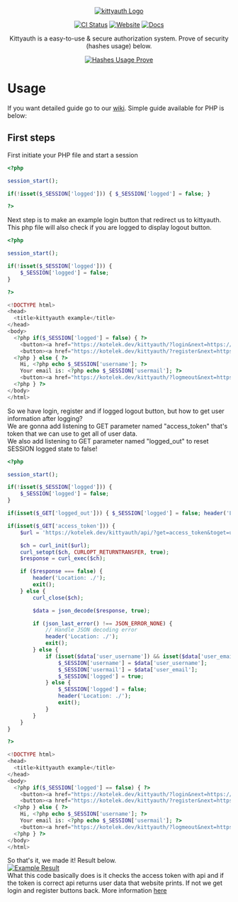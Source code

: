 <div align="center">

[![kittyauth Logo](https://kittyauth.kotelek.dev/assets/logo.png)](https://kittyauth.kotelek.dev/)

[![CI Status][build-badge]][build-link] [![Website][website-badge]][website-link] [![Docs][docs-badge]][docs-link]


[build-badge]: https://img.shields.io/github/actions/workflow/status/xKotelek/kittyauth/blank.yml?branch=main&logo=Github&logoColor=611aa8&labelColor=0c0d10&color=1d0732&style=for-the-badge
[build-link]: https://github.com/xKotelek/kittyauth/actions/workflows/blank.yml

[website-badge]: https://img.shields.io/badge/website-green?labelColor=0c0d10&color=1d0732&style=for-the-badge&logo=firefoxbrowser&logoColor=611aa8
[website-link]: https://kittyauth.kotelek.dev/

[docs-badge]: https://img.shields.io/badge/docs-green?labelColor=0c0d10&color=1d0732&style=for-the-badge&logo=readthedocs&logoColor=611aa8
[docs-link]: https://github.com/xKotelek/kittyauth/wiki


Kittyauth is a easy-to-use & secure authorization system. Prove of security (hashes usage) below.

[![Hashes Usage Prove](https://kittyauth.kotelek.dev/assets/hashes-usage.png)](https://kittyauth.kotelek.dev/)

</div>

# Usage

If you want detailed guide go to our [wiki](https://github.com/xKotelek/kittyauth/wiki). Simple guide available for PHP is below:

## First steps

First initiate your PHP file and start a session <br>
```php
<?php

session_start();

if(!isset($_SESSION['logged'])) { $_SESSION['logged'] = false; }

?>
```
Next step is to make an example login button that redirect us to kittyauth. This php file will also check if you are logged to display logout button.
```php
<?php

session_start();

if(!isset($_SESSION['logged'])) {
    $_SESSION['logged'] = false;
}

?>

<!DOCTYPE html>
<head>
  <title>kittyauth example</title>
</head>
<body>
  <?php if($_SESSION['logged'] = false) { ?>
    <button><a href="https://kotelek.dev/kittyauth/?login&next=https://your-site.com/"></a>Login</button><br>
    <button><a href="https://kotelek.dev/kittyauth/?register&next=https://your-site.com/"></a>Register</button><br>
  <?php } else { ?>
    Hi, <?php echo $_SESSION['username']; ?>
    Your email is: <?php echo $_SESSION['usermail']; ?>
    <button><a href="https://kotelek.dev/kittyauth/?logmeout&next=https://your-site.com/?logged_out">Logout</a></button>
  <?php } ?>
</body>
</html>
```
So we have login, register and if logged logout button, but how to get user information after logging?<br>
We are gonna add listening to GET parameter named "access_token" that's token that we can use to get all of user data.<br>
We also add listening to GET parameter named "logged_out" to reset SESSION logged state to false!
```php
<?php

session_start();

if(!isset($_SESSION['logged'])) {
    $_SESSION['logged'] = false;
}

if(isset($_GET['logged_out'])) { $_SESSION['logged'] = false; header('Location: ./ '); };

if(isset($_GET['access_token'])) {
    $url = 'https://kotelek.dev/kittyauth/api/?get=access_token&toget=userdata&access_token=' . $_GET['access_token'];

    $ch = curl_init($url);
    curl_setopt($ch, CURLOPT_RETURNTRANSFER, true);
    $response = curl_exec($ch);

    if ($response === false) {
        header('Location: ./');
        exit();
    } else {
        curl_close($ch);

        $data = json_decode($response, true);

        if (json_last_error() !== JSON_ERROR_NONE) {
            // Handle JSON decoding error
            header('Location: ./');
            exit();
        } else {
            if (isset($data['user_username']) && isset($data['user_email'])) {
                $_SESSION['username'] = $data['user_username'];
                $_SESSION['usermail'] = $data['user_email'];
                $_SESSION['logged'] = true;
            } else {
                $_SESSION['logged'] = false;
                header('Location: ./');
                exit();
            }
        }
    }
}

?>

<!DOCTYPE html>
<head>
  <title>kittyauth example</title>
</head>
<body>
  <?php if($_SESSION['logged'] == false) { ?>
    <button><a href="https://kotelek.dev/kittyauth/?login&next=https://your-site.com/"></a>Login</button><br>
    <button><a href="https://kotelek.dev/kittyauth/?register&next=https://your-site.com/"></a>Register</button><br>
  <?php } else { ?>
    Hi, <?php echo $_SESSION['username']; ?>
    Your email is: <?php echo $_SESSION['usermail']; ?>
    <button><a href="https://kotelek.dev/kittyauth/?logmeout&next=https://your-site.com/?logged_out">Logout</a></button>
  <?php } ?>
</body>
</html>
```
So that's it, we made it! Result below.<br>
[![Example Result](https://kittyauth.kotelek.dev/assets/success.png)](https://kittyauth.kotelek.dev/)<br>
What this code basically does is it checks the access token with api and if the token is correct api returns user data that website prints. If not we get login and register buttons back. More information [here](https://github.com/xKotelek/kittyauth/wiki)
